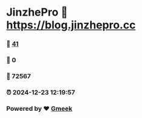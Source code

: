 # JinzhePro :link: https://blog.jinzhepro.cc 
### :page_facing_up: [41](https://blog.jinzhepro.cc/tag.html) 
### :speech_balloon: 0 
### :hibiscus: 72567 
### :alarm_clock: 2024-12-23 12:19:57 
### Powered by :heart: [Gmeek](https://github.com/Meekdai/Gmeek)
